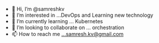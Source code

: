 - 👋 Hi, I’m @samreshkv
- 👀 I’m interested in ...DevOps and Learning new technology 
- 🌱 I’m currently learning ... Kubernetes
- 💞️ I’m looking to collaborate on ... orchestration 
- 📫 How to reach me ...samresh.kv@gmail.com

<!---
samreshkv/samreshkv is a ✨ special ✨ repository because its `README.md` (this file) appears on your GitHub profile.
You can click the Preview link to take a look at your changes.
--->
